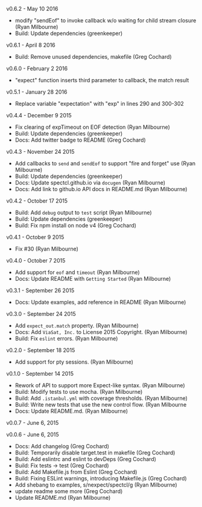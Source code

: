 v0.6.2 - May 10 2016

* modify "sendEof" to invoke callback w/o waiting for child stream closure (Ryan Milbourne)
* Build: Update dependencies (greenkeeper)

v0.6.1 - April 8 2016

* Build: Remove unused dependencies, makefile (Greg Cochard)

v0.6.0 - February 2 2016

* "expect" function inserts third parameter to callback, the match result

v0.5.1 - January 28 2016

* Replace variable "expectation" with "exp" in lines 290 and 300-302

v0.4.4 - December 9 2015

* Fix clearing of expTimeout on EOF detection (Ryan Milbourne)
* Build: Update dependencies (greenkeeper)
* Docs: Add twitter badge to README (Greg Cochard)


v0.4.3 - November 24 2015

* Add callbacks to `send` and `sendEof` to support "fire and forget" use (Ryan Milbourne)
* Build: Update dependencies (greenkeeper)
* Docs: Update spectcl.github.io via `docugen` (Ryan Milbourne)
* Docs: Add link to github.io API docs in README.md (Ryan Milbourne)


v0.4.2 - October 17 2015

* Build: Add `debug` output to `test` script (Ryan Milbourne)
* Build: Update dependencies (greenkeeper)
* Build: Fix npm install on node v4 (Greg Cochard)


v0.4.1 - October 9 2015

* Fix #30 (Ryan Milbourne)


v0.4.0 - October 7 2015

* Add support for `eof` and `timeout` (Ryan Milbourne)
* Docs: Update README with `Getting Started` (Ryan Milbourne)


v0.3.1 - September 26 2015

* Docs: Update examples, add reference in README (Ryan Milbourne)


v0.3.0 - September 24 2015

* Add `expect_out.match` property. (Ryan Milbourne)
* Docs: Add `ViaSat, Inc.` to License 2015 Copyright. (Ryan Milbourne)
* Build: Fix `eslint` errors. (Ryan Milbourne)


v0.2.0 - September 18 2015

* Add support for pty sessions. (Ryan Milbourne)


v0.1.0 - September 14 2015

* Rework of API to support more Expect-like syntax. (Ryan Milbourne)
* Build: Modify tests to use mocha. (Ryan Milbourne)
* Build: Add `.istanbul.yml` with coverage thresholds. (Ryan Milbourne)
* Build: Write new tests that use the new control flow. (Ryan Milbourne
* Docs: Update README.md. (Ryan Milbourne)


v0.0.7 - June 6, 2015


v0.0.6 - June 6, 2015

* Docs: Add changelog (Greg Cochard)
* Build: Temporarily disable target.test in makefile (Greg Cochard)
* Build: Add eslintrc and eslint to devDeps (Greg Cochard)
* Build: Fix tests -> test (Greg Cochard)
* Build: Add Makefile.js from Eslint (Greg Cochard)
* Build: Fixing ESLint warnings, introducing Makefile.js (Greg Cochard)
* Add shebang to examples, s/nexpect/spectcl/g (Ryan Milbourne)
* update readme some more (Greg Cochard)
* Update README.md (Ryan Milbourne)

